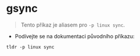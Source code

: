 # gsync

> Tento příkaz je aliasem pro `-p linux sync`.

- Podívejte se na dokumentaci původního příkazu:

`tldr -p linux sync`
